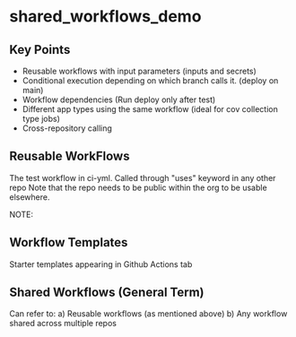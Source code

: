# shared_workflows_demo

## Key Points

* Reusable workflows with input parameters (inputs and secrets)
* Conditional execution depending on which branch calls it. (deploy on main)
* Workflow dependencies (Run deploy only after test)
* Different app types using the same workflow (ideal for cov collection type jobs)
* Cross-repository calling

## Reusable WorkFlows

The test workflow in ci-yml. Called through "uses" keyword in any other repo
Note that the repo needs to be public within the org to be usable elsewhere.

NOTE:

## Workflow Templates

Starter templates appearing in Github Actions tab

## Shared Workflows (General Term)

Can refer to:
a) Reusable workflows (as mentioned above)
b) Any workflow shared across multiple repos


